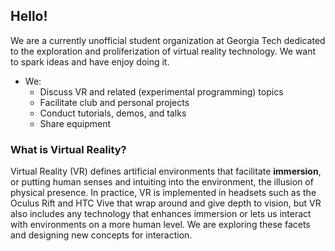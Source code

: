 ## Hello!

We are a currently unofficial student organization at Georgia Tech dedicated to the exploration and proliferization of virtual reality technology. We want to spark ideas and have enjoy doing it.

* We:
    * Discuss VR and related (experimental programming) topics
    * Facilitate club and personal projects
    * Conduct tutorials, demos, and talks
    * Share equipment
	
### What is Virtual Reality?

Virtual Reality (VR) defines artificial environments that facilitate __immersion__, or putting human senses and intuiting into the environment, the illusion of physical presence.  In practice, VR is implemented in headsets such as the Oculus Rift and HTC Vive that wrap around and give depth to vision, but VR also includes any technology that enhances immersion or lets us interact with environments on a more human level.  We are exploring these facets and designing new concepts for interaction.
